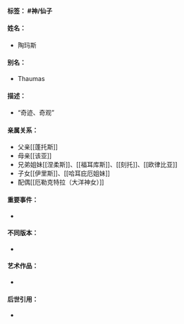 #### 标签： #神/仙子
#### 姓名：
- 陶玛斯
#### 别名：
- Thaumas
#### 描述：
- “奇迹、奇观”
#### 亲属关系：
- 父亲[[蓬托斯]]
- 母亲[[该亚]]
- 兄弟姐妹[[涅柔斯]]、[[福耳库斯]]、[[刻托]]、[[欧律比亚]]
- 子女[[伊里斯]]、[[哈耳庇厄姐妹]]
- 配偶[[厄勒克特拉（大洋神女）]]
#### 重要事件：
- 
#### 不同版本：
- 
#### 艺术作品：
- 
#### 后世引用：
- 